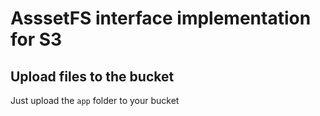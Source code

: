 # AsssetFS interface implementation for S3 

## Upload files to the bucket
Just upload the `app` folder to your bucket